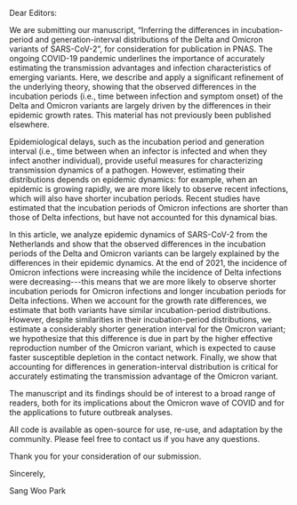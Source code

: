 Dear Editors:

We are submitting our manuscript, “Inferring the differences in incubation-period and generation-interval distributions of the Delta and Omicron variants of SARS-CoV-2”, for consideration for publication in PNAS.
The ongoing COVID-19 pandemic underlines the importance of accurately estimating the transmission advantages and infection characteristics of emerging variants.
Here, we describe and apply a significant refinement of the underlying theory, showing that the observed differences in the incubation periods (i.e., time between infection and symptom onset) of the Delta and Omicron variants are largely driven by the differences in their epidemic growth rates.
This material has not previously been published elsewhere. 

Epidemiological delays, such as the incubation period and generation interval (i.e., time between when an infector is infected and when they infect another individual), provide useful measures for characterizing transmission dynamics of a pathogen.
However, estimating their distributions depends on epidemic dynamics:
for example, when an epidemic is growing rapidly, we are more likely to observe recent infections, which will also have shorter incubation periods.
Recent studies have estimated that the incubation periods of Omicron infections are shorter than those of Delta infections, but have not accounted for this dynamical bias.

In this article, we analyze epidemic dynamics of SARS-CoV-2 from the Netherlands and show that the observed differences in the incubation periods of the Delta and Omicron variants can be largely explained by the differences in their epidemic dynamics.
At the end of 2021, the incidence of Omicron infections were increasing while the incidence of Delta infections were decreasing---this means that we are more likely to observe shorter incubation periods for Omicron infections and longer incubation periods for Delta infections.
When we account for the growth rate differences, we estimate that both variants have similar incubation-period distributions.
However, despite similarities in their incubation-period distributions, we estimate a considerably shorter generation interval for the Omicron variant;
we hypothesize that this difference is due in part by the higher effective reproduction number of the Omicron variant, which is expected to cause faster susceptible depletion in the contact network.
Finally, we show that accounting for differences in generation-interval distribution is critical for accurately estimating the transmission advantage of the Omicron variant.

The manuscript and its findings should be of interest to a broad range of readers, both for its implications about the Omicron wave of COVID and for the applications to future outbreak analyses. 

All code is available as open-source for use, re-use, and adaptation by the community. Please feel free to contact us if you have any questions.

Thank you for your consideration of our submission.

Sincerely,

Sang Woo Park

